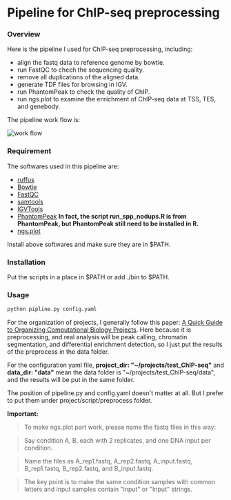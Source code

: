 # Pipeline for ChIP-seq preprocessing

### Overview

Here is the pipeline I used for ChIP-seq preprocessing, including:

* align the fastq data to reference genome by bowtie.
* run FastQC to chech the sequencing quality.
* remove all duplications of the aligned data.
* generate TDF files for browsing in IGV.
* run PhantomPeak to check the quality of ChIP.
* run ngs.plot to examine the enrichment of ChIP-seq data at TSS, TES, and genebody.

The pipeline work flow is:

![work flow](https://github.com/ny-shao/chip-seq_preprocess/blob/master/all_flowchart.png?raw=true)

### Requirement

The softwares used in this pipeline are:

* [ruffus](https://code.google.com/p/ruffus/)
* [Bowtie](http://bowtie-bio.sourceforge.net/index.shtml)
* [FastQC](http://www.bioinformatics.babraham.ac.uk/projects/fastqc/)
* [samtools](http://samtools.sourceforge.net/)
* [IGVTools](http://www.broadinstitute.org/igv/igvtools)
* [PhantomPeak](http://code.google.com/p/phantompeakqualtools/) __In fact, the script **run_spp_nodups.R** is from PhantomPeak, but PhantomPeak still need to be installed in R.__
* [ngs.plot](https://code.google.com/p/ngsplot/)

Install above softwares and make sure they are in $PATH.

### Installation

Put the scripts in a place in $PATH or add ./bin to $PATH.

### Usage

```bash
python pipline.py config.yaml
```

For the organization of projects, I generally follow this paper: [A Quick Guide to Organizing Computational Biology Projects](http://www.ploscompbiol.org/article/info%3Adoi%2F10.1371%2Fjournal.pcbi.1000424). Here because it is preprocessing, and real analysis will be peak calling, chromatin segmentation, and differential enrichment detection, so I just put the results of the preprocess in the data folder.

For the configuration yaml file, __project_dir: "~/projects/test_ChIP-seq"__ and __data_dir: "data"__ mean the data folder is "~/projects/test_ChIP-seq/data", and the results will be put in the same folder.

The position of pipeline.py and config.yaml doesn't matter at all. But I prefer to put them under project/script/preprocess folder.

**Important:**

> To make ngs.plot part work, please name the fastq files in this way:

> Say condition A, B, each with 2 replicates, and one DNA input per condition.

> Name the files as A_rep1.fastq, A_rep2.fastq, A_input.fastq, B_rep1.fastq, B_rep2.fastq, and B_input.fastq.

> The key point is to make the same condition samples with common letters and input samples contain "input" or "Input" strings.